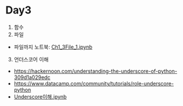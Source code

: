 # Day3

1. 함수
2. 파일

 - 파일까지 노트북: [Ch1_3File_1.ipynb](/day3/Ch1_3File_1.ipynb)

3. 언더스코어 이해
 - https://hackernoon.com/understanding-the-underscore-of-python-309d1a029edc
 - https://www.datacamp.com/community/tutorials/role-underscore-python
 - [Underscore이해.ipynb](/day3/Underscore이해.ipynb)
